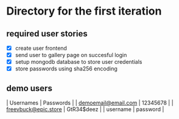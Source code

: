 # Directory for the first iteration #

## required user stories
- [x] create user frontend
- [x] send user to gallery page on succesful login
- [x] setup mongodb database to store user credentials
- [x] store passwords using sha256 encoding 

## demo users ##
| Usernames            | Passwords  |
| demoemail@email.com  | 12345678   |
| freevbuck@epic.store | GtR34$deez |
|       username       |  password  | 


